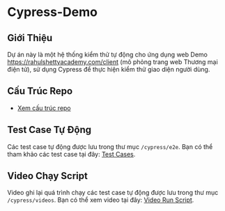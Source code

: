 # Cypress-Demo

## Giới Thiệu
Dự án này là một hệ thống kiểm thử tự động cho ứng dụng web Demo https://rahulshettyacademy.com/client (mô phỏng trang web Thương mại điện tử), sử dụng Cypress để thực hiện kiểm thử giao diện người dùng.

## Cấu Trúc Repo
- [Xem cấu trúc repo](https://github.com/lienptt/Cypress-Demo)

## Test Case Tự Động
Các test case tự động được lưu trong thư mục `/cypress/e2e`. Bạn có thể tham khảo các test case tại đây: [Test Cases](https://github.com/lienptt/Cypress-Demo/tree/Login/cypress/e2e/Demo).

## Video Chạy Script
Video ghi lại quá trình chạy các test case tự động được lưu trong thư mục `/cypress/videos`. Bạn có thể xem video tại đây: [Video Run Script](https://github.com/lienptt/Cypress-Demo/tree/cypress/videos).
